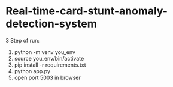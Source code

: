 # Real-time-card-stunt-anomaly-detection-system

3 Step of run:

1) python -m venv you_env
2) source you_env/bin/activate
3) pip install -r requirements.txt
4) python app.py
5) open port 5003 in browser
